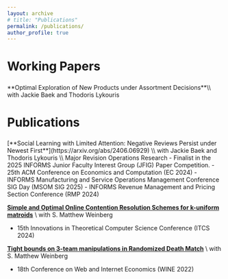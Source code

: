 ```yaml
---
layout: archive
# title: "Publications"
permalink: /publications/
author_profile: true
---
```


<h2 style="font-size:28px;">Working Papers</h2>
**Optimal Exploration of New Products under Assortment Decisions**\\
with Jackie Baek and Thodoris Lykouris 


<h2 style="font-size:28px;">Publications</h2>
[**Social Learning with Limited Attention: Negative Reviews Persist under Newest First**](https://arxiv.org/abs/2406.06929) \\
with Jackie Baek and Thodoris Lykouris \\
Major Revision Operations Research
- Finalist in the 2025 INFORMS Junior Faculty Interest Group (JFIG) Paper Competition. 
- 25th ACM Conference on Economics and Computation (EC 2024)
- INFORMS Manufacturing and Service Operations Management Conference SIG Day (MSOM SIG 2025)
- INFORMS Revenue Management and Pricing Section Conference (RMP 2024)


[**Simple and Optimal Online Contention Resolution Schemes for k-uniform matroids**](https://arxiv.org/abs/2309.10078) \\
with S. Matthew Weinberg
- 15th Innovations in Theoretical Computer Science Conference (ITCS 2024)

[**Tight bounds on 3-team manipulations in Randomized Death Match**](https://arxiv.org/abs/2301.07862) \\
with S. Matthew Weinberg
- 18th Conference on Web and Internet Economics (WINE 2022)
